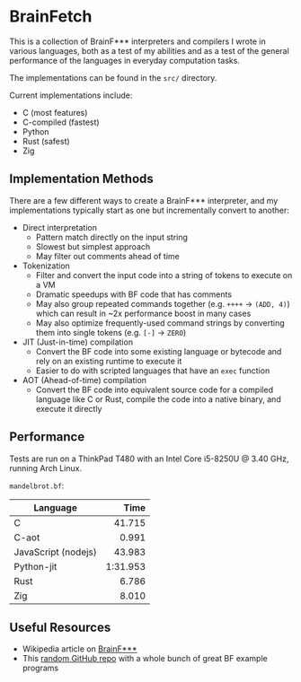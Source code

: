 
# BrainFetch

This is a collection of BrainF*** interpreters and compilers I wrote in various languages, both as a test of my abilities and as a test of the general performance of the languages in everyday computation tasks.

The implementations can be found in the `src/` directory.

Current implementations include:

- C (most features)
- C-compiled (fastest)
- Python
- Rust (safest)
- Zig

## Implementation Methods

There are a few different ways to create a BrainF*** interpreter, and my implementations typically start as one but incrementally convert to another:

- Direct interpretation
    - Pattern match directly on the input string
    - Slowest but simplest approach
    - May filter out comments ahead of time
- Tokenization
    - Filter and convert the input code into a string of tokens to execute on a VM
    - Dramatic speedups with BF code that has comments
    - May also group repeated commands together (e.g. `++++` -> `(ADD, 4)`) which can result in ~2x performance boost in many cases
    - May also optimize frequently-used command strings by converting them into single tokens (e.g. `[-]` -> `ZERO`)
- JIT (Just-in-time) compilation
    - Convert the BF code into some existing language or bytecode and rely on an existing runtime to execute it
    - Easier to do with scripted languages that have an `exec` function
- AOT (Ahead-of-time) compilation
    - Convert the BF code into equivalent source code for a compiled language like C or Rust, compile the code into a native binary, and execute it directly

## Performance

Tests are run on a ThinkPad T480 with an Intel Core i5-8250U @ 3.40 GHz, running Arch Linux.

`mandelbrot.bf`:

| Language | Time |
| - | -:|
| C | 41.715 |
| C-aot | 0.991 |
| JavaScript (nodejs) | 43.983 |
| Python-jit | 1:31.953 |
| Rust | 6.786 |
| Zig | 8.010 |

## Useful Resources

- Wikipedia article on [BrainF***](https://en.wikipedia.org/wiki/Brainfuck)
- This [random GitHub repo](https://github.com/fabianishere/brainfuck/tree/master/examples) with a whole bunch of great BF example programs

